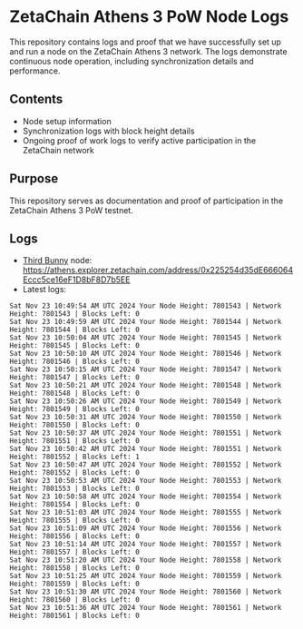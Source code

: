 # ZetaChain Athens 3 PoW Node Logs
This repository contains logs and proof that we have successfully set up and run a node on the ZetaChain Athens 3 network. The logs demonstrate continuous node operation, including synchronization details and performance.

## Contents
- Node setup information
- Synchronization logs with block height details
- Ongoing proof of work logs to verify active participation in the ZetaChain network

## Purpose
This repository serves as documentation and proof of participation in the ZetaChain Athens 3 PoW testnet.

## Logs

- [Third Bunny](https://thirdbunny.xyz/) node: https://athens.explorer.zetachain.com/address/0x225254d35dE666064Eccc5ce16eF1D8bF8D7b5EE
- Latest logs:
```
Sat Nov 23 10:49:54 AM UTC 2024 Your Node Height: 7801543 | Network Height: 7801543 | Blocks Left: 0
Sat Nov 23 10:49:59 AM UTC 2024 Your Node Height: 7801544 | Network Height: 7801544 | Blocks Left: 0
Sat Nov 23 10:50:04 AM UTC 2024 Your Node Height: 7801545 | Network Height: 7801545 | Blocks Left: 0
Sat Nov 23 10:50:10 AM UTC 2024 Your Node Height: 7801546 | Network Height: 7801546 | Blocks Left: 0
Sat Nov 23 10:50:15 AM UTC 2024 Your Node Height: 7801547 | Network Height: 7801547 | Blocks Left: 0
Sat Nov 23 10:50:21 AM UTC 2024 Your Node Height: 7801548 | Network Height: 7801548 | Blocks Left: 0
Sat Nov 23 10:50:26 AM UTC 2024 Your Node Height: 7801549 | Network Height: 7801549 | Blocks Left: 0
Sat Nov 23 10:50:31 AM UTC 2024 Your Node Height: 7801550 | Network Height: 7801550 | Blocks Left: 0
Sat Nov 23 10:50:37 AM UTC 2024 Your Node Height: 7801551 | Network Height: 7801551 | Blocks Left: 0
Sat Nov 23 10:50:42 AM UTC 2024 Your Node Height: 7801551 | Network Height: 7801552 | Blocks Left: 1
Sat Nov 23 10:50:47 AM UTC 2024 Your Node Height: 7801552 | Network Height: 7801552 | Blocks Left: 0
Sat Nov 23 10:50:53 AM UTC 2024 Your Node Height: 7801553 | Network Height: 7801553 | Blocks Left: 0
Sat Nov 23 10:50:58 AM UTC 2024 Your Node Height: 7801554 | Network Height: 7801554 | Blocks Left: 0
Sat Nov 23 10:51:03 AM UTC 2024 Your Node Height: 7801555 | Network Height: 7801555 | Blocks Left: 0
Sat Nov 23 10:51:09 AM UTC 2024 Your Node Height: 7801556 | Network Height: 7801556 | Blocks Left: 0
Sat Nov 23 10:51:14 AM UTC 2024 Your Node Height: 7801557 | Network Height: 7801557 | Blocks Left: 0
Sat Nov 23 10:51:20 AM UTC 2024 Your Node Height: 7801558 | Network Height: 7801558 | Blocks Left: 0
Sat Nov 23 10:51:25 AM UTC 2024 Your Node Height: 7801559 | Network Height: 7801559 | Blocks Left: 0
Sat Nov 23 10:51:30 AM UTC 2024 Your Node Height: 7801560 | Network Height: 7801560 | Blocks Left: 0
Sat Nov 23 10:51:36 AM UTC 2024 Your Node Height: 7801561 | Network Height: 7801561 | Blocks Left: 0
```
